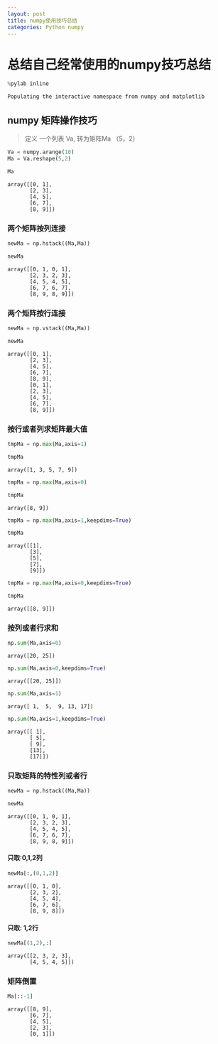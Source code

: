 ```yaml
---
layout: post
title: numpy使用技巧总结
categories: Python numpy
---
```


# 总结自己经常使用的numpy技巧总结




```python
%pylab inline
```

    Populating the interactive namespace from numpy and matplotlib


## numpy 矩阵操作技巧

> 定义 一个列表 Va, 转为矩阵Ma （5，2）


```python
Va = numpy.arange(10)
Ma = Va.reshape(5,2)
```


```python
Ma
```




    array([[0, 1],
           [2, 3],
           [4, 5],
           [6, 7],
           [8, 9]])



###  两个矩阵按列连接


```python
newMa = np.hstack((Ma,Ma))
```


```python
newMa
```




    array([[0, 1, 0, 1],
           [2, 3, 2, 3],
           [4, 5, 4, 5],
           [6, 7, 6, 7],
           [8, 9, 8, 9]])



### 两个矩阵按行连接


```python
newMa = np.vstack((Ma,Ma))
```


```python
newMa
```




    array([[0, 1],
           [2, 3],
           [4, 5],
           [6, 7],
           [8, 9],
           [0, 1],
           [2, 3],
           [4, 5],
           [6, 7],
           [8, 9]])



### 按行或者列求矩阵最大值


```python
tmpMa = np.max(Ma,axis=1)
```


```python
tmpMa
```




    array([1, 3, 5, 7, 9])




```python
tmpMa = np.max(Ma,axis=0)
```


```python
tmpMa
```




    array([8, 9])




```python
tmpMa = np.max(Ma,axis=1,keepdims=True)
```


```python
tmpMa
```




    array([[1],
           [3],
           [5],
           [7],
           [9]])




```python
tmpMa = np.max(Ma,axis=0,keepdims=True)
```


```python
tmpMa
```




    array([[8, 9]])



### 按列或者行求和


```python
np.sum(Ma,axis=0)
```




    array([20, 25])




```python
np.sum(Ma,axis=0,keepdims=True)
```




    array([[20, 25]])




```python
np.sum(Ma,axis=1)
```




    array([ 1,  5,  9, 13, 17])




```python
np.sum(Ma,axis=1,keepdims=True)
```




    array([[ 1],
           [ 5],
           [ 9],
           [13],
           [17]])



### 只取矩阵的特性列或者行


```python
newMa = np.hstack((Ma,Ma))
```


```python
newMa
```




    array([[0, 1, 0, 1],
           [2, 3, 2, 3],
           [4, 5, 4, 5],
           [6, 7, 6, 7],
           [8, 9, 8, 9]])



#### 只取:0,1,2列


```python
newMa[:,(0,1,2)]
```




    array([[0, 1, 0],
           [2, 3, 2],
           [4, 5, 4],
           [6, 7, 6],
           [8, 9, 8]])



#### 只取: 1,2行


```python
newMa[(1,2),:]
```




    array([[2, 3, 2, 3],
           [4, 5, 4, 5]])



### 矩阵倒置


```python
Ma[::-1]
```




    array([[8, 9],
           [6, 7],
           [4, 5],
           [2, 3],
           [0, 1]])






```python

```





